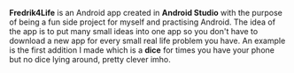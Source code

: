 **Fredrik4Life** is an Android app created in **Android Studio** with the purpose of being a fun side project for myself and practising Android. The idea of the app is to put many small ideas into one app so you don't have to download a new app for every small real life problem you have. An example is the first addition I made which is a **dice** for times you have your phone but no dice lying around, pretty clever imho.
